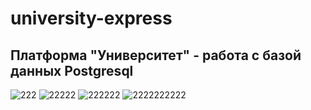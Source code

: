 # university-express
## Платформа "Университет" - работа с базой данных Postgresql

![222](https://user-images.githubusercontent.com/59352861/171674040-82824ecf-4589-4ff1-82a0-c16898babd55.PNG)
![22222](https://user-images.githubusercontent.com/59352861/171674073-70b8bed1-e24a-4313-b84e-5f621b69d04e.PNG)
![222222](https://user-images.githubusercontent.com/59352861/171674080-9e06106b-505a-4bc2-be7e-42cf250b7b5e.PNG)
![2222222222](https://user-images.githubusercontent.com/59352861/171674084-d586e682-8ba0-4607-bc79-0f857c6c6068.PNG)
